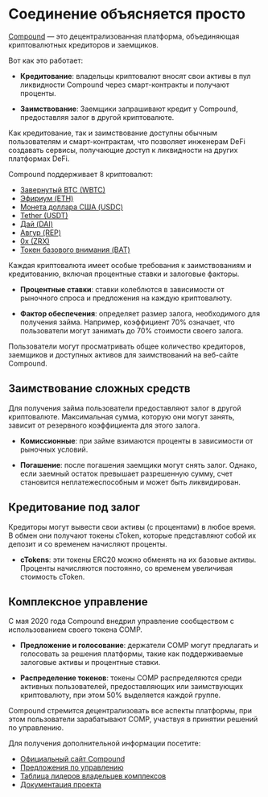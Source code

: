 # Соединение объясняется просто

[Compound](https://app.compound.finance) — это децентрализованная платформа, объединяющая криптовалютных кредиторов и заемщиков.

Вот как это работает:

- **Кредитование**: владельцы криптовалют вносят свои активы в пул ликвидности Compound через смарт-контракты и получают проценты.

- **Заимствование**: Заемщики запрашивают кредит у Compound, предоставляя залог в другой криптовалюте.

Как кредитование, так и заимствование доступны обычным пользователям и смарт-контрактам, что позволяет инженерам DeFi создавать сервисы, получающие доступ к ликвидности на других платформах DeFi.

Compound поддерживает 8 криптовалют:

- [Завернутый BTC (WBTC)](https://compound.finance/markets/WBTC)
- [Эфириум (ETH)](https://compound.finance/markets/ETH)
- [Монета доллара США (USDC)](https://compound.finance/markets/USDC)
- [Tether (USDT)](https://compound.finance/markets/USDT)
- [Дай (DAI)](https://compound.finance/markets/DAI)
- [Авгур (REP)](https://compound.finance/markets/REP)
- [0x (ZRX)](https://compound.finance/markets/ZRX)
- [Токен базового внимания (BAT)](https://compound.finance/markets/BAT)

Каждая криптовалюта имеет особые требования к заимствованиям и кредитованию, включая процентные ставки и залоговые факторы.

- **Процентные ставки**: ставки колеблются в зависимости от рыночного спроса и предложения на каждую криптовалюту.

- **Фактор обеспечения**: определяет размер залога, необходимого для получения займа. Например, коэффициент 70% означает, что пользователи могут занимать до 70% стоимости своего залога.

Пользователи могут просматривать общее количество кредиторов, заемщиков и доступных активов для заимствований на веб-сайте Compound.

## Заимствование сложных средств

Для получения займа пользователи предоставляют залог в другой криптовалюте. Максимальная сумма, которую они могут занять, зависит от резервного коэффициента для этого залога.

- **Комиссионные**: при займе взимаются проценты в зависимости от рыночных условий.

- **Погашение**: после погашения заемщики могут снять залог. Однако, если заемный остаток превышает разрешенную сумму, счет становится неплатежеспособным и может быть ликвидирован.

## Кредитование под залог

Кредиторы могут вывести свои активы (с процентами) в любое время. В обмен они получают токены cToken, которые представляют собой их депозит и со временем начисляют проценты.

- **cTokens**: эти токены ERC20 можно обменять на их базовые активы. Проценты начисляются постоянно, со временем увеличивая стоимость cToken.

## Комплексное управление

С мая 2020 года Compound внедрил управление сообществом с использованием своего токена COMP.

- **Предложение и голосование**: держатели COMP могут предлагать и голосовать за решения платформы, такие как поддерживаемые залоговые активы и процентные ставки.

- **Распределение токенов**: токены COMP распределяются среди активных пользователей, предоставляющих или заимствующих криптовалюту, при этом 50% выделяется каждой группе.

Compound стремится децентрализовать все аспекты платформы, при этом пользователи зарабатывают COMP, участвуя в принятии решений по управлению.

Для получения дополнительной информации посетите:

- [Официальный сайт Compound](https://compound.finance)
- [Предложения по управлению](https://compound.finance/governance/proposals)
- [Таблица лидеров владельцев комплексов](https://compound.finance/governance/leaderboard)
- [Документация проекта](https://compound.finance/docs)